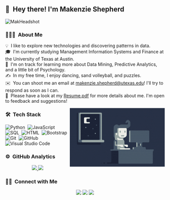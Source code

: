 ## 👋 &nbsp;Hey there! I'm Makenzie Shepherd

![MakHeadshot](https://user-images.githubusercontent.com/89611221/153029737-2d81ddfe-cc70-4ee0-ae97-0cf834b1d5a8.JPG)


### 👨🏻‍💻 &nbsp;About Me

💡  &nbsp;I like to explore new technologies and discovering patterns in data.\
🎓 &nbsp;I'm currently studying Management Information Systems and Finance at the University of Texas at Austin.\
🌱 &nbsp;I'm on track for learning more about Data Mining, Predictive Analytics, and a little bit of Psychology.\
✍️ &nbsp;In my free time, I enjoy dancing, sand volleyball, and puzzles.\
✉️ &nbsp;You can shoot me an email at makenzie.shepherd@utexas.edu! I'll try to respond as soon as I can.\
📄 &nbsp;Please have a look at my [Resume.pdf](https://github.com/Makenzie-Shepherd/makenzie-shepherd/files/8025649/Makenzie.Shepherd.November.2021.Resume.pdf) for more details about me. I'm open to feedback and suggestions!

<img alt="Night Coding" src="https://raw.githubusercontent.com/AVS1508/AVS1508/master/assets/Night-Coding.gif" align="right"/>

### 🛠 &nbsp;Tech Stack

![Python](https://img.shields.io/badge/-Python-333333?style=flat&logo=python)&nbsp;
![JavaScript](https://img.shields.io/badge/-JavaScript-333333?style=flat&logo=javascript)&nbsp;
![SQL](https://img.shields.io/badge/-SQLServer-333333?style=flat&logo=SQLServer)&nbsp;
![HTML](https://img.shields.io/badge/-HTML-333333?style=flat&logo=HTML5)&nbsp;
![Bootstrap](https://img.shields.io/badge/-Bootstrap-333333?style=flat&logo=bootstrap&logoColor=563D7C)\
![Git](https://img.shields.io/badge/-Git-333333?style=flat&logo=git)&nbsp;
![GitHub](https://img.shields.io/badge/-GitHub-333333?style=flat&logo=github)&nbsp;
![Visual Studio Code](https://img.shields.io/badge/-Visual%20Studio%20Code-333333?style=flat&logo=visual-studio-code&logoColor=007ACC)&nbsp;

### ⚙️ &nbsp;GitHub Analytics

<p align="center">
<a href="https://github.com/AVS1508">
  <img height="180em" src="https://github-readme-stats-eight-theta.vercel.app/api?username=makenzie-shepherd&show_icons=true&theme=vue-dark&include_all_commits=true&count_private=true" />
  <img height="180em" src="https://github-readme-stats-eight-theta.vercel.app/api/top-langs/?username=makenzie-shepherd&layout=compact&exclude_lang=java+r&theme=vue-dark" />
</a>
</p>

### 🤝🏻 &nbsp;Connect with Me

<p align="center">
<a href="https://linkedin.com/li/makenzieshepherd/"><img src="https://img.shields.io/badge/-Makenzie%20Shepherd%20-0077B5?style=flat-square&logo=Linkedin&logoColor=white"/></a>
<a href="mailto:makenzie.shepherd@utexas.edu"><img src="https://img.shields.io/badge/-makenzie.shepherd@utexas.edu-D14836?style=flat-square&logo=Gmail&logoColor=white"/></a>
<a href="https://instagram.com/makenzie_shepherd"><img src="https://img.shields.io/badge/-@makenzie_shepherd-E4405F?style=flat-square&logo=Instagram&logoColor=white"/></a>
</p>
